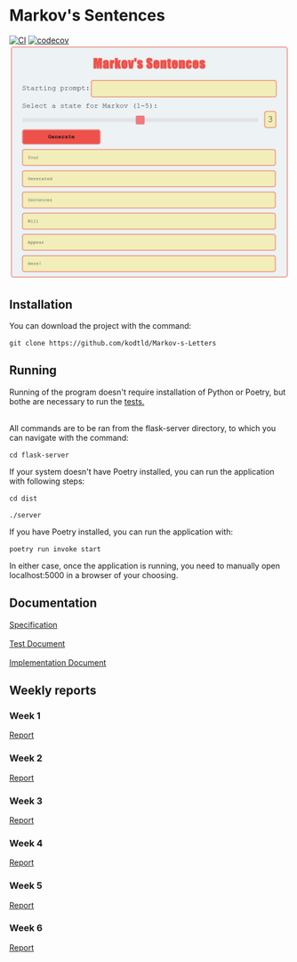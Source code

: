 # Markov's Sentences
[![CI](https://github.com/kodtld/Markov-s-Letters/actions/workflows/main.yml/badge.svg)](https://github.com/kodtld/Markov-s-Letters/actions/workflows/main.yml)
[![codecov](https://codecov.io/gh/kodtld/Markov-s-Letters/branch/master/graph/badge.svg?token=GZHXEZIJ17)](https://codecov.io/gh/kodtld/Markov-s-Letters)
![Markov UI](https://github.com/kodtld/Markov-s-Letters/blob/master/documentation/images/Markov_UI.png)

## Installation
You can download the project with the command:
```
git clone https://github.com/kodtld/Markov-s-Letters
```
## Running
Running of the program doesn't require installation of Python or Poetry, but bothe are necessary to run the [tests.](https://github.com/kodtld/Markov-s-Letters/blob/master/documentation/testing.md) <br><br>

All commands are to be ran from the flask-server directory, to which you can navigate with the command:
```
cd flask-server
```
If your system doesn't have Poetry installed, you can run the application with following steps:
```
cd dist
```
```
./server
```
If you have Poetry installed, you can run the application with:
```
poetry run invoke start
```
In either case, once the application is running, you need to manually open localhost:5000 in a browser of your choosing.

## Documentation
[Specification](https://github.com/kodtld/Markov-s-Letters/blob/master/documentation/specification.md) <br><br>
[Test Document](https://github.com/kodtld/Markov-s-Letters/blob/master/documentation/testing.md) <br><br>
[Implementation Document](https://github.com/kodtld/Markov-s-Letters/blob/master/documentation/implementation.md)

## Weekly reports
### Week 1
[Report](https://github.com/kodtld/Markov-s-Letters/blob/master/documentation/weekly_reports/Week_1.md)
### Week 2
[Report](https://github.com/kodtld/Markov-s-Letters/blob/master/documentation/weekly_reports/Week_2.md)
### Week 3
[Report](https://github.com/kodtld/Markov-s-Letters/blob/master/documentation/weekly_reports/Week_3.md)
### Week 4
[Report](https://github.com/kodtld/Markov-s-Letters/blob/master/documentation/weekly_reports/Week_4.md)
### Week 5
[Report](https://github.com/kodtld/Markov-s-Letters/blob/master/documentation/weekly_reports/Week_5.md)
### Week 6
[Report](https://github.com/kodtld/Markov-s-Letters/blob/master/documentation/weekly_reports/Week_6.md)
